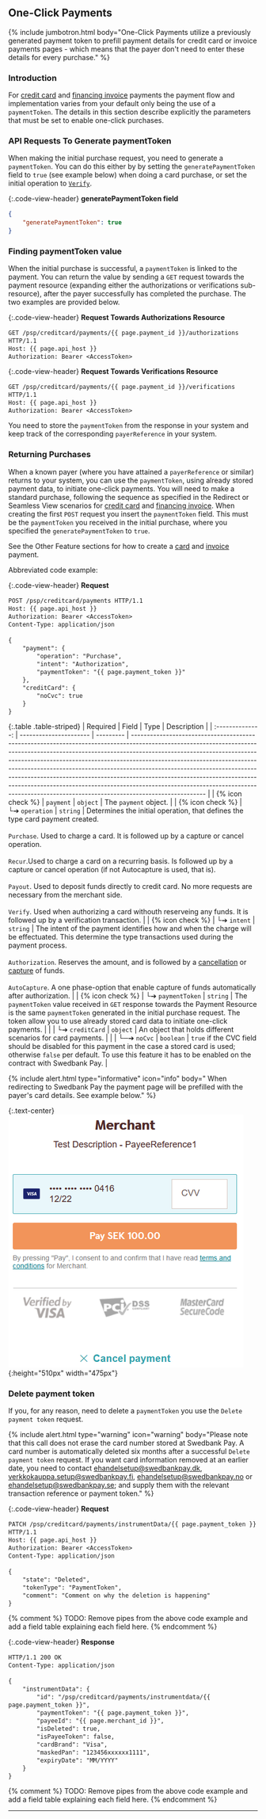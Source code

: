 ## One-Click Payments

{% include jumbotron.html body="One-Click Payments utilize a previously
generated payment token to prefill payment details for credit card or
invoice payments pages - which means that the payer don't need to enter
these details for every purchase." %}

### Introduction

For [credit card][card] and [financing invoice][invoice] payments the
payment flow and implementation varies from your default only being the
use of a `paymentToken`.
The details in this section describe explicitly the parameters that must
be set to enable one-click purchases.

### API Requests To Generate paymentToken

When making the initial purchase request, you need to generate a `paymentToken`.
You can do this either by by setting the `generatePaymentToken` field to
`true` (see example below) when doing a card purchase, or set the initial
operation to [`Verify`][verify].

{:.code-view-header}
**generatePaymentToken field**

```json
{
    "generatePaymentToken": true
}
```

### Finding paymentToken value

When the initial purchase is successful, a `paymentToken` is linked to
the payment.  You can return the value by sending a `GET` request towards the payment
resource (expanding either the authorizations or verifications sub-resource),
after the payer successfully has completed the purchase. The two examples are
provided below.

{:.code-view-header}
**Request Towards Authorizations Resource**

```http
GET /psp/creditcard/payments/{{ page.payment_id }}/authorizations HTTP/1.1
Host: {{ page.api_host }}
Authorization: Bearer <AccessToken>
```

{:.code-view-header}
**Request Towards Verifications Resource**

```http
GET /psp/creditcard/payments/{{ page.payment_id }}/verifications HTTP/1.1
Host: {{ page.api_host }}
Authorization: Bearer <AccessToken>
```

You need to store the `paymentToken` from the response in your system and keep
track of the corresponding `payerReference` in your system.

### Returning Purchases

When a known payer (where you have attained a `payerReference` or similar)
returns to your system, you can use the `paymentToken`, using already stored
payment data, to initiate one-click payments. You will need to make a standard
purchase, following the sequence as specified in the Redirect or Seamless View
scenarios for [credit card][card] and [financing invoice][invoice]. When
creating the first `POST` request you insert the `paymentToken` field. This must
be the `paymentToken` you received in the initial purchase, where you specified
the `generatePaymentToken` to `true`.

See the Other Feature sections for how to create a [card][create-card-payment]
and [invoice][create-invoice-payment] payment.

Abbreviated code example:

{:.code-view-header}
**Request**

```http
POST /psp/creditcard/payments HTTP/1.1
Host: {{ page.api_host }}
Authorization: Bearer <AccessToken>
Content-Type: application/json

{
    "payment": {
        "operation": "Purchase",
        "intent": "Authorization",
        "paymentToken": "{{ page.payment_token }}"
    },
    "creditCard": {
        "noCvc": true
    }
}
```

{:.table .table-striped}
|     Required     | Field                  | Type      | Description                                                                                                                                                                                                                                                                                                                                                                                                                                                                                                                                                                               |
| :--------------: | ---------------------- | --------- | ----------------------------------------------------------------------------------------------------------------------------------------------------------------------------------------------------------------------------------------------------------------------------------------------------------------------------------------------------------------------------------------------------------------------------------------------------------------------------------------------------------------------------------------------------------------------------------------- |
| {% icon check %} | `payment`              | `object`  | The `payment` object.                                                                                                                                                                                                                                                                                                                                                                                                                                                                                                                                                                     |
| {% icon check %} | └➔&nbsp;`operation`    | `string`  | Determines the initial operation, that defines the type card payment created.<br> <br> `Purchase`. Used to charge a card. It is followed up by a capture or cancel operation.<br> <br> `Recur`.Used to charge a card on a recurring basis. Is followed up by a capture or cancel operation (if not Autocapture is used, that is).<br> <br>`Payout`. Used to deposit funds directly to credit card. No more requests are necessary from the merchant side.<br> <br>`Verify`. Used when authorizing a card withouth reserveing any funds.  It is followed up by a verification transaction. |
| {% icon check %} | └➔&nbsp;`intent`       | `string`  | The intent of the payment identifies how and when the charge will be effectuated. This determine the type transactions used during the payment process.<br> <br>`Authorization`. Reserves the amount, and is followed by a [cancellation][cancel] or [capture][capture] of funds.<br> <br>`AutoCapture`. A one phase-option that enable capture of funds automatically after authorization.                                                                                                                                                                                               |
| {% icon check %} | └➔&nbsp;`paymentToken` | `string`  | The `paymentToken` value received in `GET` response towards the Payment Resource is the same `paymentToken` generated in the initial purchase request. The token allow you to use already stored card data to initiate one-click payments.                                                                                                                                                                                                                                                                                                                                                |
|                  | └➔&nbsp;`creditCard`   | `object`  | An object that holds different scenarios for card payments.                                                                                                                                                                                                                                                                                                                                                                                                                                                                                                                               |
|                  | └─➔&nbsp;`noCvc`       | `boolean` | `true` if the CVC field should be disabled for this payment in the case a stored card is used; otherwise `false` per default. To use this feature it has to be enabled on the contract with Swedbank Pay.                                                                                                                                                                                                                                                                                                                                                                                 |

{% include alert.html type="informative" icon="info" body="
When redirecting to Swedbank Pay the payment page will be
prefilled with the payer's card details. See example below." %}

{:.text-center}
![One click payment page][one-click-image]{:height="510px" width="475px"}

### Delete payment token

If you, for any reason, need to delete a `paymentToken`
you use the `Delete payment token` request.

{% include alert.html type="warning"
                      icon="warning"
                      body="Please note that this call does not erase the card
  number stored at Swedbank Pay.
  A card number is automatically deleted six months after a successful
  `Delete payment token` request.
  If you want card information removed at an earlier date, you need to contact
  [ehandelsetup@swedbankpay.dk](mailto:ehandelsetup@swedbankpay.dk),
  [verkkokauppa.setup@swedbankpay.fi](mailto:verkkokauppa.setup@swedbankpay.fi),
  [ehandelsetup@swedbankpay.no](mailto:ehandelsetup@swedbankpay.no) or
  [ehandelsetup@swedbankpay.se](mailto:ehandelsetup@swedbankpay.se);
  and supply them with the relevant transaction reference or payment token." %}

{:.code-view-header}
**Request**

```http
PATCH /psp/creditcard/payments/instrumentData/{{ page.payment_token }} HTTP/1.1
Host: {{ page.api_host }}
Authorization: Bearer <AccessToken>
Content-Type: application/json

{
    "state": "Deleted",
    "tokenType": "PaymentToken",
    "comment": "Comment on why the deletion is happening"
}
```

{% comment %}
TODO: Remove pipes from the above code example and add a field table
      explaining each field here.
{% endcomment %}

{:.code-view-header}
**Response**

```http
HTTP/1.1 200 OK
Content-Type: application/json

{
    "instrumentData": {
        "id": "/psp/creditcard/payments/instrumentdata/{{ page.payment_token }}",
        "paymentToken": "{{ page.payment_token }}",
        "payeeId": "{{ page.merchant_id }}",
        "isDeleted": true,
        "isPayeeToken": false,
        "cardBrand": "Visa",
        "maskedPan": "123456xxxxxx1111",
        "expiryDate": "MM/YYYY"
    }
}
```

{% comment %}
TODO: Remove pipes from the above code example and add a field table
      explaining each field here.
{% endcomment %}

-----------------------------
[card]: /payment-instruments/card
[invoice]: /payment-instruments/invoice
[one-click-image]: /assets/img/checkout/one-click.png
[delete-payment-token]: #delete-payment-token
[cancel]: /payment-instruments/card/features/core/cancel
[capture]: /payment-instruments/card/features/core/capture
[create-card-payment]: /payment-instruments/card/features/technical-reference/create-payment
[create-invoice-payment]: /payment-instruments/invoice/features/technical-reference/create-payment
[verify]: /payment-instruments/card/features/optional/verify
